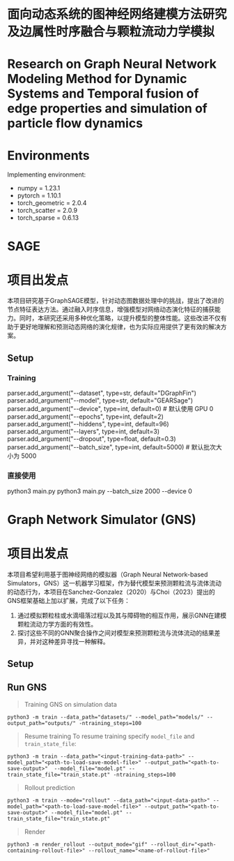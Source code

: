 # 面向动态系统的图神经网络建模方法研究及边属性时序融合与颗粒流动力学模拟
# Research on Graph Neural Network Modeling Method for Dynamic Systems and Temporal fusion of edge properties and simulation of particle flow dynamics

# Environments
Implementing environment:  
- numpy = 1.23.1  
- pytorch = 1.10.1  
- torch_geometric = 2.0.4  
- torch_scatter = 2.0.9  
- torch_sparse = 0.6.13  


# SAGE
# 项目出发点
本项目研究基于GraphSAGE模型，针对动态图数据处理中的挑战，提出了改进的节点特征表达方法。通过融入时序信息，增强模型对网络动态演化特征的捕获能力。同时，本研究还采用多种优化策略，以提升模型的整体性能。这些改进不仅有助于更好地理解和预测动态网络的演化规律，也为实际应用提供了更有效的解决方案。
## Setup
### Training
parser.add_argument("--dataset", type=str, default="DGraphFin")
parser.add_argument("--model", type=str, default="GEARSage")
parser.add_argument("--device", type=int, default=0)  # 默认使用 GPU 0
parser.add_argument("--epochs", type=int, default=2)
parser.add_argument("--hiddens", type=int, default=96)
parser.add_argument("--layers", type=int, default=3)
parser.add_argument("--dropout", type=float, default=0.3)
parser.add_argument("--batch_size", type=int, default=5000)  # 默认批次大小为 5000
### 直接使用
python3 main.py
python3 main.py --batch_size 2000 --device 0


# Graph Network Simulator (GNS)
# 项目出发点
本项目希望利用基于图神经网络的模拟器（Graph Neural Network-based Simulators，GNS）这一机器学习框架，作为替代模型来预测颗粒流与流体流动的动态行为，本项目在Sanchez-Gonzalez（2020）与Choi（2023）提出的GNS框架基础上加以扩展，完成了以下任务：
1. 通过模拟颗粒柱或水滴塌落过程以及其与障碍物的相互作用，展示GNN在建模颗粒流动力学方面的有效性。
2. 探讨这些不同的GNN聚合操作之间对模型来预测颗粒流与流体流动的结果差异，并对这种差异寻找一种解释。
## Setup
## Run GNS
> Training GNS on simulation data
```shell
python3 -m train --data_path="datasets/" --model_path="models/" --output_path="outputs/" -ntraining_steps=100
```
> Resume training
To resume training specify `model_file` and `train_state_file`:
```shell
python3 -m train --data_path="<input-training-data-path>" --model_path="<path-to-load-save-model-file>" --output_path="<path-to-save-output>"  --model_file="model.pt" --train_state_file="train_state.pt" -ntraining_steps=100
```
> Rollout prediction
```shell
python3 -m train --mode="rollout" --data_path="<input-data-path>" --model_path="<path-to-load-save-model-file>" --output_path="<path-to-save-output>" --model_file="model.pt" --train_state_file="train_state.pt"
```
> Render
```shell
python3 -m render_rollout --output_mode="gif" --rollout_dir="<path-containing-rollout-file>" --rollout_name="<name-of-rollout-file>"
```

